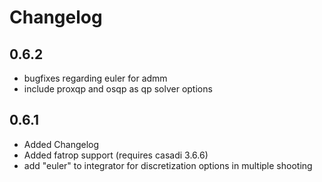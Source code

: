 # Changelog


## 0.6.2
- bugfixes regarding euler for admm
- include proxqp and osqp as qp solver options

## 0.6.1

- Added Changelog
- Added fatrop support (requires casadi 3.6.6)
- add "euler" to integrator for discretization options in multiple shooting
